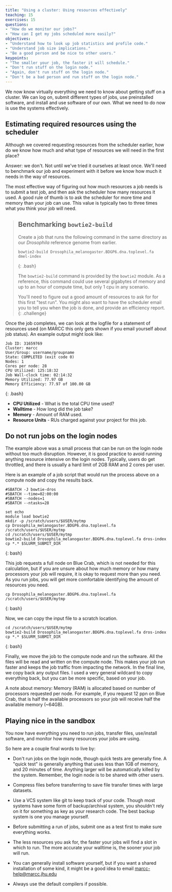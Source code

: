 ```yaml
---
title: "Using a cluster: Using resources effectively"
teaching: 15
exercises: 15
questions:
- "How do we monitor our jobs?"
- "How can I get my jobs scheduled more easily?" 
objectives:
- "Understand how to look up job statistics and profile code."
- "Understand job size implications."
- "Be a good person and be nice to other users."
keypoints:
- "The smaller your job, the faster it will schedule."
- "Don't run stuff on the login node."
- "Again, don't run stuff on the login node."
- "Don't be a bad person and run stuff on the login node."
---
```


We now know virtually everything we need to know about getting stuff on a
cluster.  We can log on, submit different types of jobs, use preinstalled
software, and install and use software of our own.  What we need to do now is
use the systems effectively.

## Estimating required resources using the scheduler

Although we covered requesting resources from the scheduler earlier,
how do we know how much and what type of resources we will need in the first place?

Answer: we don't.  Not until we've tried it ourselves at least once.  We'll
need to benchmark our job and experiment with it before we know how much it
needs in the way of resources.

The most effective way of figuring out how much resources a job needs is to
submit a test job, and then ask the scheduler how many resources it used.  A
good rule of thumb is to ask the scheduler for more time and memory than your
job can use.  This value is typically two to three times what you think your
job will need.

> ## Benchmarking `bowtie2-build`
> Create a job that runs the following command 
> in the same directory as our *Drosophila* reference genome
> from earlier.
> 
> ```
> bowtie2-build Drosophila_melanogaster.BDGP6.dna.toplevel.fa dmel-index
> ```
> {: .bash}
> 
> The `bowtie2-build` command is provided by the `bowtie2` module.
> As a reference, this command could use several gigabytes of memory and up to an hour of compute time, 
> but only 1 cpu in any scenario.
> 
> You'll need to figure out a good amount of resources to ask for for this
> first "test run".  You might also want to have the scheduler email you to
> tell you when the job is done, and provide an efficiency report.
{: .challenge}

Once the job completes, we can look at the logfile for a statement of resources
used (on MARCC this only gets shown if you email yourself about job status).
An example output might look like:

```
Job ID: 31659769
Cluster: marcc
User/Group: username/groupname
State: COMPLETED (exit code 0)
Nodes: 1
Cores per node: 28
CPU Utilized: 125:18:32
Job Wall-clock time: 02:14:32
Memory Utilized: 77.97 GB
Memory Efficiency: 77.97 of 100.00 GB
```
{: .bash}

* **CPU Utilized** - What is the total CPU time used?
* **Walltime** - How long did the job take?
* **Memory** - Amount of RAM used.
* **Resource Units** - RUs charged against your project for this job.

## Do not run jobs on the login nodes

The example above was a small process that can be run on the login node without
too much disruption. However, it is good practice to avoid running anything
resource intensive on the login nodes. Typically, users do get throttled, and
there is usually a hard limit of 2GB RAM and 2 cores per user.

Here is an example of a job script that would run the process above on a compute node and copy the results back.

```
#SBATCH -J bowtie-dros
#SBATCH --time=02:00:00
#SBATCH --nodes=1
#SBATCH --ntasks=28

set echo
module load bowtie2
mkdir -p /scratch/users/$USER/mytmp
cp Drosophila_melanogaster.BDGP6.dna.toplevel.fa /scratch/users/$USER/mytmp
cd /scratch/users/$USER/mytmp
bowtie2-build Drosophila_melanogaster.BDGP6.dna.toplevel.fa dros-index
cp *.* $SLURM_SUBMIT_DIR

```
{: bash}

This job requests a full node on Blue Crab, which is not needed for this
calculation, but if you are unsure about how much memory or how many processors
your job will require, it is okay to request more than you need. As you run
jobs, you will get more comfortable identifying the amount of resources you
need.

```
cp Drosophila_melanogaster.BDGP6.dna.toplevel.fa /scratch/users/$USER/mytmp
```
{: bash}

Now, we can copy the input file to a scratch location. 

```
cd /scratch/users/$USER/mytmp 
bowtie2-build Drosophila_melanogaster.BDGP6.dna.toplevel.fa dros-index
cp *.* $SLURM_SUBMIT_DIR
```
{: bash}

Finally, we move the job to the compute node and run the software. All the
files will be read and written on the compute node. This makes your job run
faster and keeps the job traffic from impacting the network. In the final line,
we copy back any output files. I used a very general wildcard to copy
everything back, but you can be more specific, based on your job.

A note about memory: Memory (RAM) is allocated based on number of processors
requested per node. For example, if you request 12 ppn on Blue Crab, that is
half the available processors so your job will receive half the available
memory (~64GB).  

## Playing nice in the sandbox

You now have everything you need to run jobs, transfer files, use/install
software, and monitor how many resources your jobs are using.

So here are a couple final words to live by:

* Don't run jobs on the login node, though quick tests are generally fine. 
  A "quick test" is generally anything that uses less than 1GB of memory, and 20 minutes of time.
  Anything larger will be automatically killed by the system. Remember, the login node is to 
  be shared with other users. 

* Compress files before transferring to save file transfer times with large datasets.

* Use a VCS system like git to keep track of your code. Though most systems have some form
  of backup/archival system, you shouldn't rely on it for something as key as your research code.
  The best backup system is one you manage yourself.

* Before submitting a run of jobs, submit one as a test first to make sure everything works.

* The less resources you ask for, the faster your jobs will find a slot in which to run.
  The more accurate your walltime is, the sooner your job will run.

* You can generally install software yourself, but if you want a shared installation of some kind,
  it might be a good idea to email marcc-help@marcc.jhu.edu

* Always use the default compilers if possible. 

